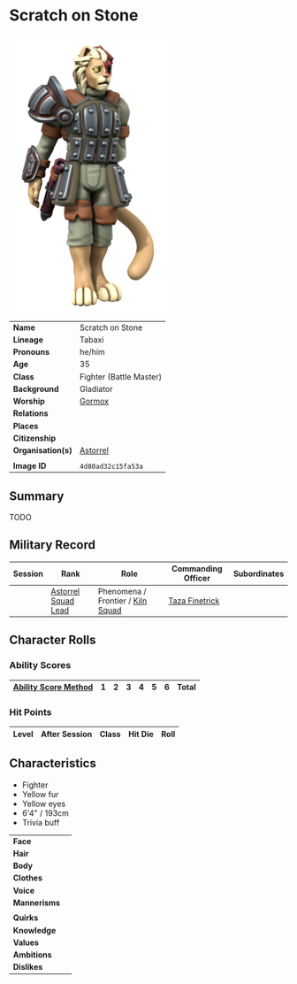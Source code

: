 # Scratch on Stone

<img src="https://raw.githubusercontent.com/jesskelsall/astarus-images/main/characters/portraits/4d80ad32c15fa53a.png" height="500" />

|||
| --- | --- |
| **Name** | Scratch on Stone | character.4
| **Lineage** | Tabaxi |
| **Pronouns** | he/him |
| **Age** | 35 |
| **Class** | Fighter (Battle Master) |
| **Background** | Gladiator |
| **Worship** | [Gormox](../gods/deities/gormox.md) |
| **Relations** | |
| **Places** | |
| **Citizenship** | |
| **Organisation(s)** | [Astorrel](../organisations/astorrel/astorrel.md) |
|||
| **Image ID** | `4d80ad32c15fa53a` |

## Summary

TODO

## Military Record

| Session | Rank | Role | Commanding Officer | Subordinates |
|:---:| --- | --- | --- | --- |
|| [Astorrel Squad Lead](../organisations/astorrel/ranks/astorrel-squad-lead.md) | Phenomena / Frontier / [Kiln Squad](../organisations/astorrel/squads/kiln-squad.md) | [Taza Finetrick](taza-finetrick.md) ||

## Character Rolls

### Ability Scores

| [Ability Score Method](../mechanics/ability-score-method/ability-score-method.md) | 1 | 2 | 3 | 4 | 5 | 6 | Total |
| --- |:---:|:---:|:---:|:---:|:---:|:---:|:---:|

### Hit Points

| Level | After Session | Class | Hit Die | Roll |
|:---:|:---:| --- | --- |:---:|

## Characteristics

- Fighter
- Yellow fur
- Yellow eyes
- 6'4" / 193cm
- Trivia buff

| | |
| --- | --- |
| **Face** | | characteristics.2
| **Hair** | |
| **Body** | |
| **Clothes** | |
| **Voice** | |
| **Mannerisms** | |
| | |
| **Quirks** | |
| **Knowledge** | |
| **Values** | |
| **Ambitions** | |
| **Dislikes** | |
